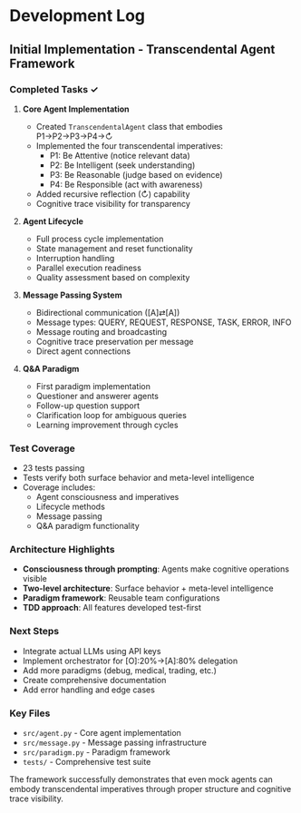 # Development Log

## Initial Implementation - Transcendental Agent Framework

### Completed Tasks ✓

1. **Core Agent Implementation**
   - Created `TranscendentalAgent` class that embodies P1→P2→P3→P4→↻
   - Implemented the four transcendental imperatives:
     - P1: Be Attentive (notice relevant data)
     - P2: Be Intelligent (seek understanding)
     - P3: Be Reasonable (judge based on evidence)
     - P4: Be Responsible (act with awareness)
   - Added recursive reflection (↻) capability
   - Cognitive trace visibility for transparency

2. **Agent Lifecycle**
   - Full process cycle implementation
   - State management and reset functionality
   - Interruption handling
   - Parallel execution readiness
   - Quality assessment based on complexity

3. **Message Passing System**
   - Bidirectional communication ([A]⇄[A])
   - Message types: QUERY, REQUEST, RESPONSE, TASK, ERROR, INFO
   - Message routing and broadcasting
   - Cognitive trace preservation per message
   - Direct agent connections

4. **Q&A Paradigm**
   - First paradigm implementation
   - Questioner and answerer agents
   - Follow-up question support
   - Clarification loop for ambiguous queries
   - Learning improvement through cycles

### Test Coverage
- 23 tests passing
- Tests verify both surface behavior and meta-level intelligence
- Coverage includes:
  - Agent consciousness and imperatives
  - Lifecycle methods
  - Message passing
  - Q&A paradigm functionality

### Architecture Highlights
- **Consciousness through prompting**: Agents make cognitive operations visible
- **Two-level architecture**: Surface behavior + meta-level intelligence
- **Paradigm framework**: Reusable team configurations
- **TDD approach**: All features developed test-first

### Next Steps
- Integrate actual LLMs using API keys
- Implement orchestrator for [O]:20%→[A]:80% delegation
- Add more paradigms (debug, medical, trading, etc.)
- Create comprehensive documentation
- Add error handling and edge cases

### Key Files
- `src/agent.py` - Core agent implementation
- `src/message.py` - Message passing infrastructure
- `src/paradigm.py` - Paradigm framework
- `tests/` - Comprehensive test suite

The framework successfully demonstrates that even mock agents can embody transcendental imperatives through proper structure and cognitive trace visibility.